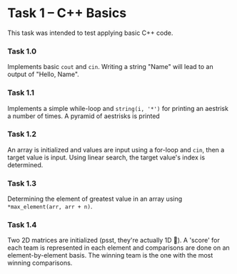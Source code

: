 # Task 1 – C++ Basics
This task was intended to test applying basic C++ code.

### Task 1.0

Implements basic `cout` and `cin`. Writing a string "Name" will lead to an output of "Hello, Name".  

### Task 1.1  

Implements a simple while-loop and `string(i, '*')` for printing an aestrisk a number of times. A pyramid of aestrisks is printed

### Task 1.2

An array is initialized and values are input using a for-loop and `cin`, then a target value is input. Using linear search, the target value's index is determined.

### Task 1.3

Determining the element of greatest value in an array using `*max_element(arr, arr + n)`.

### Task 1.4

Two 2D matrices are initialized (psst, they're actually 1D 🤫). A 'score' for each team is represented in each element and comparisons are done on an element-by-element basis. The winning team is the one with the most winning comparisons.